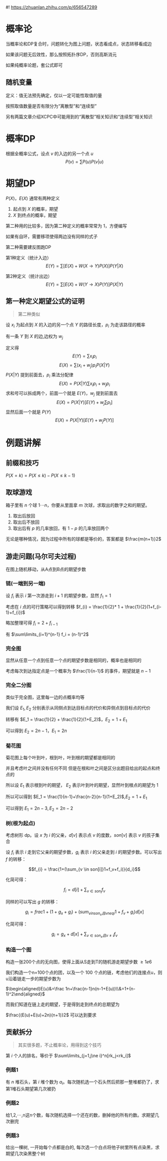 #! https://zhuanlan.zhihu.com/p/656547289
# 概率论
当概率论和DP复合时，问题转化为图上问题，状态看成点，状态转移看成边

如果该问题无后效性，那么按照拓扑序DP，否则高斯消元

如果纯概率论题，套公式即可
## 随机变量
定义：值无法预先确定，仅以一定可能性取值的量

按照取值数量是否有限分为“离散型”和“连续型”

另有两篇文章介绍XCPC中可能用到的“离散型”相关知识和“连续型”相关知识
# 概率DP
根据全概率公式，设点 $v$ 的入边的另一个点 $u$
$$P(v)=\sum P(u)P(v|u)$$
# 期望DP
$P(X)，E(X)$ 通常有两种定义

1. 起点到 $X$ 的概率，期望
2. $X$ 到终点的概率，期望

第二种用的比较多，因为第二种定义的概率常常为 1，方便编写

如果有自环，需要移项使得两边没有同样的式子

第二种需要建反图跑DP

第1种定义（统计入边）
$$E(Y)=\sum [E(X)+W(X\rightarrow Y)P(X)]P(Y|X)$$

第2种定义（统计出边）
$$E(Y)=\sum [E(X)+W(Y\rightarrow X)P(Y)]P(X|Y)$$
## 第一种定义期望公式的证明
>第二种类似

设 $x_i$ 为起点到 $X$ 的入边的另一个点 $Y$ 的路径长度，$p_i$ 为走该路径的概率

有一条 $Y$ 到 $X$ 的边,边权为 $w_j$

定义得
$$E(Y)=\sum x_ip_i$$
$$E(X)=\sum (x_i+w_j)p_iP(X|Y)$$
$P(X|Y)$ 提到前面去，$p_i$ 乘法分配律
$$E(X)=P(X|Y)\sum x_ip_i+w_jp_i$$
求和号可以拆成两个，前面一个就是 $E(Y)$，$w_j$ 提到前面去
$$E(X)=P(X|Y)[E(Y)+w_j\sum p_i]$$
显然后面一个就是 $P(Y)$
$$E(X)=P(X|Y)[E(Y)+w_jP(Y)]$$
# 例题讲解
## 前缀和技巧
$P(X=k)=P(X\le k)-P(X\le k-1)$
## 取球游戏
箱子里有 $n$ 个球 $1 \cdots n$，你要从里面拿 $m$ 次球，求取出的数字之和的期望。

1. 取出后放回
2. 取出后不放回
3. 取出后有 $p$ 的几率放回，有 $1-p$ 的几率放回两个

无论是哪种情况，因为过程中所有的球都是等价的，答案都是 $\frac{m(n+1)}2$
## 游走问题(马尔可夫过程)
在图上随机移动，从A点到B点的期望步数
### 链(一端到另一端)
设 $f_i$ 表示 $i$ 第一次游走到 $i+1$ 的期望步数，显然 $f_1 = 1$

考虑在 $i$ 点的可行策略可以得到转移 $f_{i} = \frac{1}{2}* 1 + \frac{1}{2}(1+f_{i-1}+f_{i})$

略加整理可得 $f_{i} = 2+f_{i-1}$

有 $\sum\limits_{i=1}^{n-1} f_i = (n-1)^2$
### 完全图
显然从任意一个点到任意一个点的期望步数是相同的，概率也是相同的

考虑每次到达指定点是一个概率为 $\frac{1}{n-1}$ 的事件，期望就是 $n-1$
### 完全二分图
类似于完全图，这里每一边的点概率均等

我们设 $E_1,E_2$ 分别表示从同侧点到达目标点的代价和异侧点到目标点的代价

转移有 $E_1 = \frac{1}{2} + \frac{1}{2}(1+E_2)$，$E_2 = 1+E_1$

可以得到 $E_2 = 2n-1$，$E_1 = 2n$
### 菊花图
菊花图上每个叶到叶，根到叶，叶到根的期望都是相同的

并且考虑叶之间并没有任何不同 但是在根和叶之间是区分出题目给出的起点和终点的

所以设 $E_1$ 表示根到叶的期望， $E_2$ 表示叶到叶的期望，显然叶到根点的期望为 $1$

所以可以得到 $E_1 = \frac{1}{n-1}+\frac{n-2}{n-1}(1+E_2)$,$E_2 = 1+E_1$

可以得到 $E_1 = 2n-3,E_2 = 2n-2$
### 树(根为起点)
考虑树形 dp。设 $x$ 为 $i$ 的父亲，$d[v]$ 表示点 $v$ 的度数，$son[v]$ 表示 $v$ 的孩子集合

设 $f_i$ 表示 $i$ 走到它父亲的期望步数，$g_i$ 表示 $i$ 的父亲走到 $i$ 的期望步数。可以写出 $f$ 的转移：

$$f_{i} = \frac{1+(\sum_{v \in son[i]}1+f_v+f_i)}{d_i}$$

化简可得：

$$f_{i} = d[i]+\sum_{v \in son_i} f_v$$

同样的可以写出 $g$ 的转移：

$$g_i = frac{1+(1+g_x+g_i)+(sum_{v in son_x且v neq i}1+f_v+g_i)}{d[x]}$$

化简可得：

$$g_i = g_x+d[x]+\sum_{v \in son_x且v \neq i}f_v$$
### 构造一个图
构造一张200个点的无向图，使得上面从S走到T的随机游走期望步数 $\ge 1e6$

我们构造一个n=100个点的团，以及一个 100 个点的链，考虑他们的连接点u，则u沿着链走一步的期望步数为

$\begin{aligned}E(u)&=\frac 1n+\frac{n-1}n(n-1+E(u))\\&=1+(n-1)^2\end{aligned}$

而我们知道在链上走的期望，于是得到走到终点的总期望为

$\frac{(E(u)+E(u)+2n)(n+1)}2$
​
可以达到要求
## 贡献拆分
>其实很多题，不止概率论，用得到这个技巧

第 $i$ 个人的排名，等价于 $\sum\limits_{j=1,j\ne i}^n[rk_j<rk_i]$
### 例题1
有 $n$ 堆石头，第 $i$ 堆个数为 $a_i$。每次随机选一个石头然后把那一整堆都扔了，求第1堆石头期望第几次被扔
### 例题2
给1,2,⋯,n这n个数，每次随机选择一个还在的数，删掉他的所有约数。求期望几次删完
### 例题3
给出一棵树, 一开始每个点都是白的, 每次选一个白点将他子树里所有点染黑，求期望几次染黑整个树
